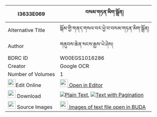 |I3633E069|བསམ་གཏན་མིག་སྒྲོན། 
| --- | --- 
|Alternative Title |སྒོམ་གྱི་གནད་གསལ་བར་ཕྱེ་བ་བསམ་གཏན་མིག་སྒྲོན།
|Author| གནུབས་ཆེན་སངས་རྒྱས་ཡེ་ཤེས།
|BDRC ID | W00EGS1016286
|Creator | Google OCR
|Number of Volumes| 1
|<img width="25" src="https://img.icons8.com/color/25/000000/edit-property.png">Edit Online| [<img width="25" src="https://avatars.githubusercontent.com/u/45091458?s=200&v=4"> Open in Editor](http://editor.openpecha.org/I3633E069)
|<img width="25" src="https://img.icons8.com/fluent/48/000000/download-2.png"/>  Download | [![](https://img.icons8.com/color/20/000000/txt.png)Plain Text](https://github.com/Openpecha/I3633E069/releases/download/v1/samten_mik_dron_plain_I3633E069.zip), [![](https://img.icons8.com/color/20/000000/txt.png)Text with Pagination](https://github.com/Openpecha/I3633E069/releases/download/v1/samten_mik_dron_pages_I3633E069.zip)
|<img width="25" src="https://img.icons8.com/plasticine/100/000000/pictures-folder.png"/>  Source Images | [<img width="25" src="https://library.bdrc.io/icons/BUDA-small.svg"> Images of text file open in BUDA](https://library.bdrc.io/show/bdr:W00EGS1016286)